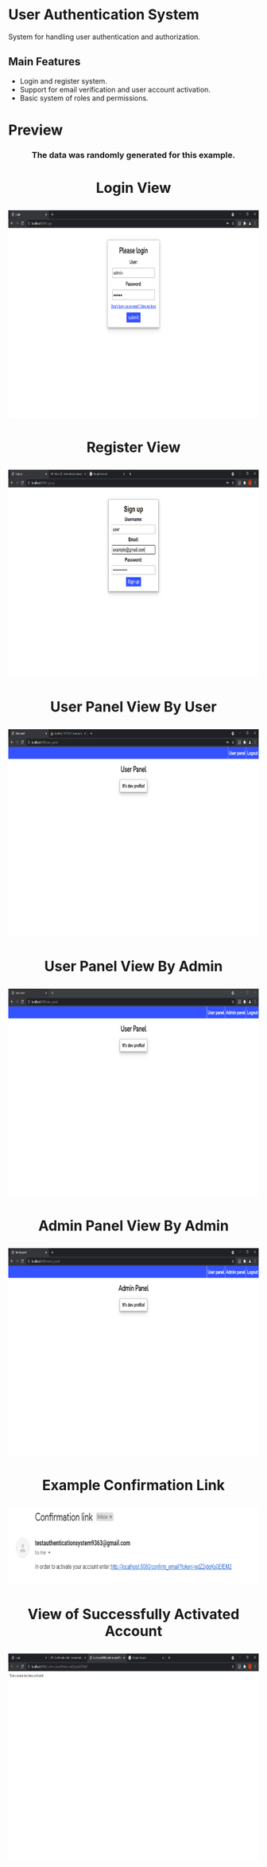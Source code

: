 # User Authentication System
System for handling user authentication and authorization.

## Main Features

* Login and register system.
* Support for email verification and user account activation.
* Basic system of roles and permissions.

# Preview
### <p align="center">The data was randomly generated for this example.</p>

# <p align="center">Login View</p>

<p align="center"><img width="768" height="416.8" src="https://github.com/marcinbeda/user-authentication-system/blob/master/screenshots/Login_View.PNG"></p>

# <p align="center">Register View</p>

<p align="center"><img width="768" height="416.8" src="https://github.com/marcinbeda/user-authentication-system/blob/master/screenshots/Register_View.PNG"></p>

# <p align="center">User Panel View By User</p>

<p align="center"><img width="768" height="416.8" src="https://github.com/marcinbeda/user-authentication-system/blob/master/screenshots/User_Panel_View_With_User_Role.PNG"></p>

# <p align="center">User Panel View By Admin</p>

<p align="center"><img width="768" height="416.8" src="https://github.com/marcinbeda/user-authentication-system/blob/master/screenshots/User_Panel_View_With_Admin_Role.PNG"></p>

# <p align="center">Admin Panel View By Admin</p>

<p align="center"><img width="768" height="416.8" src="https://github.com/marcinbeda/user-authentication-system/blob/master/screenshots/Admin_Panel_View_With_Admin_Role.PNG"></p>

# <p align="center">Example Confirmation Link</p>

<p align="center"><img width="736" height="154.4" src="https://github.com/marcinbeda/user-authentication-system/blob/master/screenshots/Example_Confirm_Link.PNG"></p>

# <p align="center">View of Successfully Activated Account</p>

<p align="center"><img width="768" height="416.8" src="https://github.com/marcinbeda/user-authentication-system/blob/master/screenshots/Activation_Account_View.PNG"></p>

